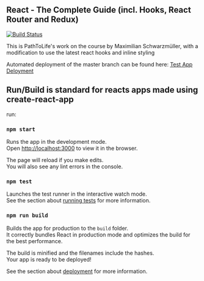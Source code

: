 ## React - The Complete Guide (incl. Hooks, React Router and Redux) 

[![Build Status](https://pathtolife.visualstudio.com/ReactCourseWork/_apis/build/status/PathToLife.ReactCourseWork%20Build%20Only?branchName=master)](https://pathtolife.visualstudio.com/ReactCourseWork/_build/latest?definitionId=3&branchName=master)

This is PathToLife's work on the course by Maximilian Schwarzmüller, with a modification to use the latest react hooks and inline styling

Automated deployment of the master branch can be found here: [Test App Deloyment](https://reactcoursework.azurewebsites.net/)

## Run/Build is standard for reacts apps made using create-react-app

run:

### `npm start`

Runs the app in the development mode.<br>
Open [http://localhost:3000](http://localhost:3000) to view it in the browser.

The page will reload if you make edits.<br>
You will also see any lint errors in the console.

### `npm test`

Launches the test runner in the interactive watch mode.<br>
See the section about [running tests](https://facebook.github.io/create-react-app/docs/running-tests) for more information.

### `npm run build`

Builds the app for production to the `build` folder.<br>
It correctly bundles React in production mode and optimizes the build for the best performance.

The build is minified and the filenames include the hashes.<br>
Your app is ready to be deployed!

See the section about [deployment](https://facebook.github.io/create-react-app/docs/deployment) for more information.
